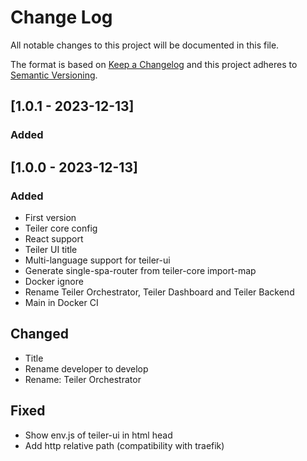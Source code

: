 # Change Log
All notable changes to this project will be documented in this file.

The format is based on [Keep a Changelog](http://keepachangelog.com/)
and this project adheres to [Semantic Versioning](http://semver.org/).

## [1.0.1 - 2023-12-13]
### Added

## [1.0.0 - 2023-12-13]
### Added
- First version
- Teiler core config
- React support
- Teiler UI title
- Multi-language support for teiler-ui
- Generate single-spa-router from teiler-core import-map
- Docker ignore
- Rename Teiler Orchestrator, Teiler Dashboard and Teiler Backend
- Main in Docker CI

## Changed
- Title
- Rename developer to develop
- Rename: Teiler Orchestrator

## Fixed
- Show env.js of teiler-ui in html head
- Add http relative path (compatibility with traefik)
